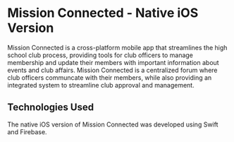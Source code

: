 # Mission Connected - Native iOS Version

Mission Connected is a cross-platform mobile app that streamlines the high school club process, providing tools for club officers to manage membership and update their members with important information about events and club affairs. Mission Connected is a centralized forum where club officers communcate with their members, while also providing an integrated system to streamline club approval and management.

## Technologies Used

The native iOS version of Mission Connected was developed using Swift and Firebase.
